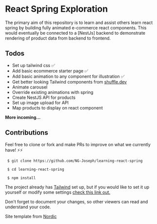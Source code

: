 # React Spring Exploration

The primary aim of this repository is to learn and assist others learn react spring by building fully animated e-commerce react components. This would eventually be connected to a [NestJs] backend to demonstrate rendering of product data from backend to frontend.


## Todos

- Set up tailwind css ✅
- Add basic ecommerce starter page ✅
- Add basic animation to any component for illustration ✅
- Get better looking Tailwind components from [shuffle.dev](https://www.shuffle.dev)
- Animate carousel
- Override existing animations with spring 
- Create NestJS API for products
- Set up image upload for API
- Map products to display on react component



 **More incoming...**


## Contributions

Feel free to clone or fork and make PRs to improve on what we currently have! ⚡⚡

` $ git clone https://github.com/NG-Joseph/learning-react-spring`


` $ cd learning-react-spring`


` $ npm install`

The project already has [Tailwind](https://tailwindcss.com/) set up, but if you would like to set it up yourself or modify some settings [check this link out.](https://www.smashingmagazine.com/2020/02/tailwindcss-react-project/)

Don't forget to document your changes, so other viewers can read and understand your code. 

Site template from [Nordic](https://savoy.nordicmade.com/)



